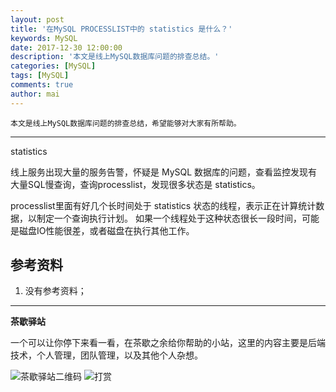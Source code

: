 ```yaml
---
layout: post
title: '在MySQL PROCESSLIST中的 statistics 是什么？'
keywords: MySQL
date: 2017-12-30 12:00:00
description: '本文是线上MySQL数据库问题的排查总结。'
categories: [MySQL]
tags: [MySQL]
comments: true
author: mai
---
```


    本文是线上MySQL数据库问题的排查总结，希望能够对大家有所帮助。

----

statistics

线上服务出现大量的服务告警，怀疑是 MySQL 数据库的问题，查看监控发现有大量SQL慢查询，查询processlist，发现很多状态是 statistics。

processlist里面有好几个长时间处于 statistics 状态的线程，表示正在计算统计数据，以制定一个查询执行计划。 如果一个线程处于这种状态很长一段时间，可能是磁盘IO性能很差，或者磁盘在执行其他工作。

<!--more-->

## 参考资料 ##

1. 没有参考资料；

----

**茶歇驿站**

一个可以让你停下来看一看，在茶歇之余给你帮助的小站，这里的内容主要是后端技术，个人管理，团队管理，以及其他个人杂想。

![茶歇驿站二维码](http://oqos7hrvp.bkt.clouddn.com/blog/tech_tea.jpg)
![打赏](http://oqos7hrvp.bkt.clouddn.com/blog/money.jpg)
